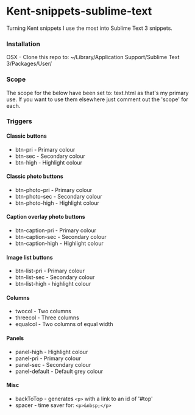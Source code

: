 # Kent-snippets-sublime-text
Turning Kent snippets I use the most into Sublime Text 3 snippets.


### Installation
OSX - Clone this repo to: ~/Library/Application Support/Sublime Text 3/Packages/User/


### Scope
The scope for the below have been set to: text.html as that's my primary use. If you want to use them elsewhere just comment out the 'scope' for each.


### Triggers
#### Classic buttons
* btn-pri - Primary colour
* btn-sec - Secondary colour
* btn-high - Highlight colour

#### Classic photo buttons
* btn-photo-pri - Primary colour
* btn-photo-sec - Secondary colour
* btn-photo-high - Highlight colour

#### Caption overlay photo buttons
* btn-caption-pri - Primary colour
* btn-caption-sec - Secondary colour
* btn-caption-high - Highlight colour

#### Image list buttons
* btn-list-pri - Primary colour
* btn-list-sec - Secondary colour
* btn-list-high - highlight colour

#### Columns
* twocol - Two columns
* threecol - Three columns
* equalcol - Two columns of equal width

#### Panels
* panel-high - Highlight colour
* panel-pri - Primary colour
* panel-sec - Secondary colour
* panel-default - Default grey colour

#### Misc
* backToTop - generates `<p>` with a link to an id of '#top'
* spacer - time saver for: `<p>&nbsp;</p>`
